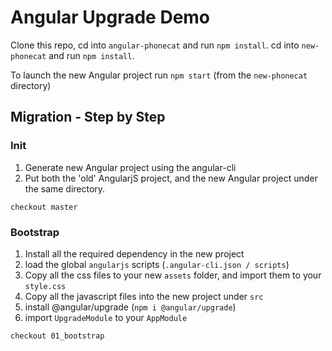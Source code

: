 # Angular Upgrade Demo

Clone this repo, cd into `angular-phonecat` and run `npm install`.
cd into `new-phonecat` and run `npm install`.

To launch the new Angular project run `npm start` (from the `new-phonecat` directory)

## Migration - Step by Step

###  Init
1. Generate new Angular project using the angular-cli
2. Put both the 'old' AngularjS project, and the new Angular project under the same directory.

`checkout master`

### Bootstrap
1. Install all the required dependency in the new project
2. load the global `angularjs` scripts (`.angular-cli.json / scripts`) 
3. Copy all the css files to your new `assets` folder, and import them to your `style.css`
4. Copy all the javascript files into the new project under `src`
5. install @angular/upgrade (`npm i @angular/upgrade`)
6. import `UpgradeModule` to your `AppModule`

`checkout 01_bootstrap`

 



